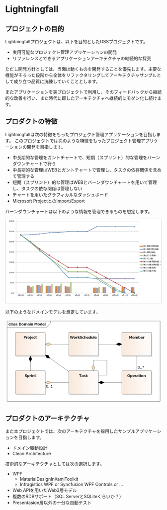 # Lightningfall

## プロジェクトの目的

Lightningfallプロジェクトは、以下を目的としたOSSプロジェクトです。

* 実用可能なプロジェクト管理アプリケーションの開発
* リファレンスとできるアプリケーションアーキテクチャの継続的な探究

ただし開発方針としては、当面は動くものを開発することを優先します。主要な機能がそろった段階から全体をリファクタリングしてアーキテクチャサンプルとして成り立つ品質に洗練していくこととします。

またアプリケーションを実プロジェクトで利用し、そのフィードバックから継続的な改善を行い、また時代に即したアーキテクチャへ継続的にモダン化し続けます。

## プロダクトの特徴

Lightningfallは次の特徴をもったプロジェクト管理アプリケーションを目指します。
このプロジェクトでは次のような特徴をもったプロジェクト管理アプリケーションの開発を目指します。

* 中長期的な管理をガントチャートで、短期（スプリント）的な管理をバーンダウンチャートで行う
* 中長期的な管理はWEBとガントチャートで管理し、タスクの依存関係を含めて管理する
* 短期（スプリント）的な管理はWEBとバーンダウンチャートを用いて管理し、タスクの依存関係は管理しない
* チャートを用いたグラフィカルなダッシュボード
* Microsoft ProjectとのImport/Export

バーンダウンチャートは以下のような情報を管理できるものを想定します。

![](BurnDown.png)

以下のようなドメインモデルを想定しています。

![](DomainModel.png)

## プロダクトのアーキテクチャ

また本プロジェクトでは、次のアーキテクチャを採用したサンプルアプリケーションを目指します。

* ドメイン駆動設計
* Clean Architecture

技術的なアーキテクチャとしては次の選択します。

* WPF
    * MaterialDesignInXamlToolkit
    * Infragistics WPF or Syncfusion WPF Controls or ...
* Web APIを用いたWeb3層モデル
* 複数のRDBサポート（SQL ServerとSQLiteくらいか？）
* Presentasion層以外の十分な自動テスト

